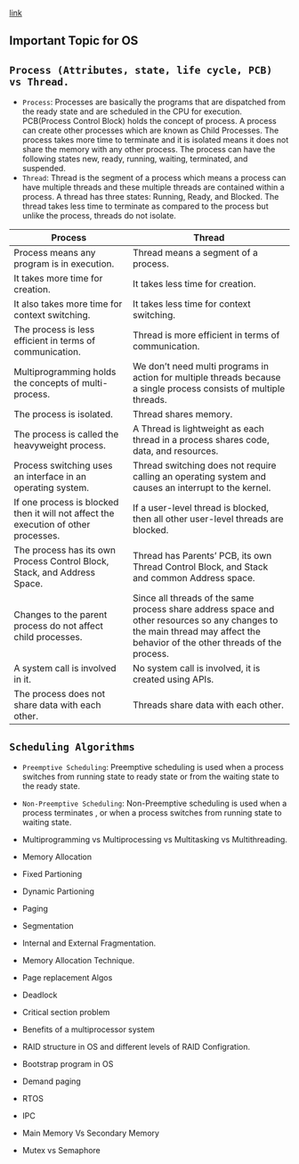 [link](https://leetcode.com/discuss/study-guide/2272161/most-important-topics-for-interviews-cs-core-topics)
## Important Topic for OS

## `Process (Attributes, state, life cycle, PCB) vs Thread.`

- `Process`: Processes are basically the programs that are dispatched from the ready state and are scheduled in the CPU for execution. PCB(Process Control Block) holds the concept of process. A process can create other processes which are known as Child Processes. The process takes more time to terminate and it is isolated means it does not share the memory with any other process. The process can have the following states new, ready, running, waiting, terminated, and suspended.
- `Thread`: Thread is the segment of a process which means a process can have multiple threads and these multiple threads are contained within a process. A thread has three states: Running, Ready, and Blocked. The thread takes less time to terminate as compared to the process but unlike the process, threads do not isolate.

| Process                                                                             | Thread                                                                                                                                                                       |
| ----------------------------------------------------------------------------------- | ---------------------------------------------------------------------------------------------------------------------------------------------------------------------------- |
| Process means any program is in execution.                                          | Thread means a segment of a process.                                                                                                                                         |
| It takes more time for creation.                                                    | It takes less time for creation.                                                                                                                                             |
| It also takes more time for context switching.                                      | It takes less time for context switching.                                                                                                                                    |
| The process is less efficient in terms of communication.                            | Thread is more efficient in terms of communication.                                                                                                                          |
| Multiprogramming holds the concepts of multi-process.                               | We don’t need multi programs in action for multiple threads because a single process consists of multiple threads.                                                           |
| The process is isolated.                                                            | Thread shares memory.                                                                                                                                                        |
| The process is called the heavyweight process.                                      | A Thread is lightweight as each thread in a process shares code, data, and resources.                                                                                        |
| Process switching uses an interface in an operating system.                         | Thread switching does not require calling an operating system and causes an interrupt to the kernel.                                                                         |
| If one process is blocked then it will not affect the execution of other processes. | If a user-level thread is blocked, then all other user-level threads are blocked.                                                                                            |
| The process has its own Process Control Block, Stack, and Address Space.            | Thread has Parents’ PCB, its own Thread Control Block, and Stack and common Address space.                                                                                   |
| Changes to the parent process do not affect child processes.                        | Since all threads of the same process share address space and other resources so any changes to the main thread may affect the behavior of the other threads of the process. |
| A system call is involved in it.                                                    | No system call is involved, it is created using APIs.                                                                                                                        |
| The process does not share data with each other.                                    | Threads share data with each other.                                                                                                                                          |

## `Scheduling Algorithms`

- `Preemptive Scheduling`: Preemptive scheduling is used when a process switches from running state to ready state or from the waiting state to the ready state.
- `Non-Preemptive Scheduling`: Non-Preemptive scheduling is used when a process terminates , or when a process switches from running state to waiting state.

- Multiprogramming vs Multiprocessing vs Multitasking vs Multithreading.

- Memory Allocation

- Fixed Partioning
- Dynamic Partioning
- Paging
- Segmentation
- Internal and External Fragmentation.

- Memory Allocation Technique.

- Page replacement Algos

- Deadlock

- Critical section problem

- Benefits of a multiprocessor system

- RAID structure in OS and different levels of RAID Configration.

- Bootstrap program in OS

- Demand paging

- RTOS

- IPC

- Main Memory Vs Secondary Memory

- Mutex vs Semaphore